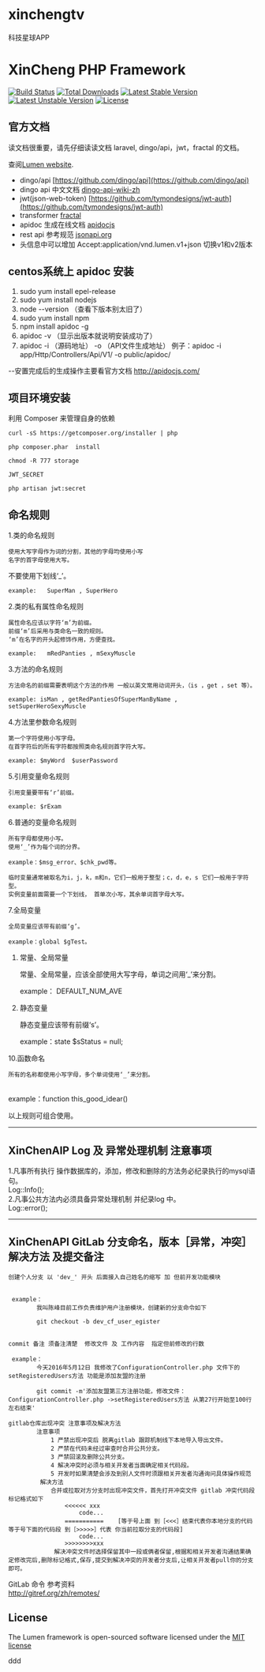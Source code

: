 # xinchengtv
科技星球APP

# XinCheng PHP Framework

[![Build Status](https://travis-ci.org/laravel/lumen-framework.svg)](https://travis-ci.org/laravel/lumen-framework)
[![Total Downloads](https://poser.pugx.org/laravel/lumen-framework/d/total.svg)](https://packagist.org/packages/laravel/lumen-framework)
[![Latest Stable Version](https://poser.pugx.org/laravel/lumen-framework/v/stable.svg)](https://packagist.org/packages/laravel/lumen-framework)
[![Latest Unstable Version](https://poser.pugx.org/laravel/lumen-framework/v/unstable.svg)](https://packagist.org/packages/laravel/lumen-framework)
[![License](https://poser.pugx.org/laravel/lumen-framework/license.svg)](https://packagist.org/packages/laravel/lumen-framework)

  
## 官方文档


读文档很重要，请先仔细读读文档 laravel, dingo/api，jwt，fractal 的文档。

查阅[Lumen website](http://lumen.laravel.com/docs).



- dingo/api [https://github.com/dingo/api](https://github.com/dingo/api)
- dingo api 中文文档 [dingo-api-wiki-zh](https://github.com/liyu001989/dingo-api-wiki-zh)
- jwt(json-web-token) [https://github.com/tymondesigns/jwt-auth](https://github.com/tymondesigns/jwt-auth)
- transformer [fractal](http://fractal.thephpleague.com/)
- apidoc 生成在线文档 [apidocjs](http://apidocjs.com/)
- rest api 参考规范 [jsonapi.org](http://jsonapi.org/format/)
- 头信息中可以增加 Accept:application/vnd.lumen.v1+json 切换v1和v2版本
##  centos系统上 apidoc 安装
1.  sudo yum install epel-release
2.  sudo yum install nodejs
3.  node --version      （查看下版本别太旧了）
4.  sudo yum install npm 
5.  npm install apidoc -g
6.  apidoc -v           （显示出版本就说明安装成功了）
7.  apidoc -i （源码地址） -o （API文件生成地址）      例子：apidoc -i app/Http/Controllers/Api/V1/  -o public/apidoc/

--安置完成后的生成操作主要看官方文档 http://apidocjs.com/



## 项目环境安装

利用 Composer 来管理自身的依赖
    
    curl -sS https://getcomposer.org/installer | php
    
    php composer.phar  install
    
    chmod -R 777 storage

    JWT_SECRET
     
    php artisan jwt:secret

## 命名规则
<p>1.类的命名规则</p>

<pre><code>使用大写字母作为词的分割，其他的字母均使用小写
名字的首字母使用大写。
</code></pre>

<p>不要使用下划线‘_’。</p>

<pre><code>example:   SuperMan , SuperHero
</code></pre>

<p>2.类的私有属性命名规则</p>

<pre><code>属性命名应该以字符‘m’为前缀。
前缀‘m’后采用与类命名一致的规则。
‘m’在名字的开头起修饰作用，方便查找。

example:   mRedPanties , mSexyMuscle
</code></pre>

<p>3.方法的命名规则</p>

<pre><code>方法命名的前缀需要表明这个方法的作用 一般以英文常用动词开头，（is ，get ，set 等）。

example: isMan , getRedPantiesOfSuperManByName , setSuperHeroSexyMuscle 
</code></pre>

<p>4.方法里参数命名规则   </p>

<pre><code>第一个字符使用小写字母。
在首字符后的所有字符都按照类命名规则首字符大写。

example: $myWord  $userPassword
</code></pre>

<p>5.引用变量命名规则</p>

<pre><code>引用变量要带有‘r’前缀。

example: $rExam 
</code></pre>

<p>6.普通的变量命名规则</p>

<pre><code>所有字母都使用小写。
使用‘_’作为每个词的分界。

example：$msg_error、$chk_pwd等。

临时变量通常被取名为i，j，k，m和n，它们一般用于整型；c，d，e，s 它们一般用于字符型。
实例变量前面需要一个下划线， 首单次小写，其余单词首字母大写。
</code></pre>

<p>7.全局变量</p>

<pre><code>全局变量应该带有前缀‘g’。

example：global $gTest。
</code></pre>

<ol>
<li><p>常量、全局常量</p>

<p>常量、全局常量，应该全部使用大写字母，单词之间用‘_’来分割。</p>

<p>example： DEFAULT_NUM_AVE</p></li>
<li><p>静态变量</p>

<p>静态变量应该带有前缀‘s’。</p>

<p>example：state $sStatus = null;</p></li>
</ol>

<p>10.函数命名</p>

<pre><code>所有的名称都使用小写字母，多个单词使用‘_’来分割。
</code></pre>

<p>&nbsp;&nbsp;&nbsp; <br>
   example：function this_good_idear()</p>

<p>以上规则可组合使用。</p>

<hr>



<h2 id="chengeapi-log-及-异常处理机制-注意事项"> XinChenAIP Log 及 异常处理机制 注意事项 </h2>

<p>1.凡事所有执行 操作数据库的，添加，修改和删除的方法务必纪录执行的mysql语句。 <br>
    Log::Info(); <br>
2.凡事公共方法内必须具备异常处理机制 并纪录log 中。 <br>
    Log::error();</p>

<hr>



<h2 id="chengeapi-gitlab-分支命名版本异常冲突解决方法-及提交备注"> XinChenAPI GitLab 分支命名，版本［异常，冲突］解决方法 及提交备注</h2>

<pre><code>创建个人分支 以 'dev_' 开头 后面接入自己姓名的缩写 加 但前开发功能模块 


 example：
        我叫陈峰目前工作负责维护用户注册模块，创建新的分支命令如下

        git checkout -b dev_cf_user_egister


commit 备注 须备注清楚  修改文件 及 工作内容  指定但前修改的行数

 example：
        今天2016年5月12日 我修改了ConfigurationController.php 文件下的 setRegisteredUsers方法 功能是添加友盟的注册

        git commit -m'添加友盟第三方注册功能，修改文件：ConfigurationController.php -&gt;setRegisteredUsers方法 从第27行开始至100行左右结束'

gitlab仓库出现冲突 注意事项及解决方法
        注意事项 
            1 严禁出现冲突后 脱离gitlab 跟踪机制线下本地导入导出文件。
            2 严禁在代码未经过审查时合并公共分支。
            3 严禁回滚及删除公共分支。
            4 解决冲突时必须与相关开发者当面确定相关代码段。
            5 开发时如果清楚会涉及到别人文件时须跟相关开发者沟通询问具体操作规范
         解决方法
            合并或拉取对方分支时出现冲突文件，首先打开冲突文件 gitlab 冲突代码段标记格式如下
                &lt;&lt;&lt;&lt;&lt;&lt; xxx
                    code...
                ===========    [等于号上面 到［&lt;&lt;&lt;］结束代表你本地分支的代码 等于号下面的代码段 到［&gt;&gt;&gt;&gt;&gt;］代表 你当前拉取分支的代码段]
                    code...
                &gt;&gt;&gt;&gt;&gt;&gt;&gt;&gt;xxx
             解决冲突文件时选择保留其中一段或俩者保留,根据和相关开发者沟通结果确定修改完后,删除标记格式,保存,提交到解决冲突的开发者分支后,让相关开发者pull你的分支即可。 
</code></pre>

<p>GitLab 命令 参考资料 <br>
        <a href="http://gitref.org/zh/remotes/">http://gitref.org/zh/remotes/</a></p>

## License

The Lumen framework is open-sourced software licensed under the [MIT license](http://opensource.org/licenses/MIT)

ddd
